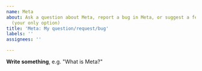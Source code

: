 ```yaml
---
name: Meta
about: Ask a question about Meta, report a bug in Meta, or suggest a feature for Meta
  (your only option)
title: 'Meta: My question/request/bug'
labels: ''
assignees: ''

---
```


**Write something**, e.g. "What is Meta?"

